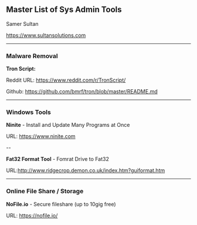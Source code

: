 ## Master List of Sys Admin Tools


Samer Sultan

https://www.sultansolutions.com


----
### Malware Removal

**Tron Script:**

Reddit URL: https://www.reddit.com/r/TronScript/

Github: https://github.com/bmrf/tron/blob/master/README.md



----
### Windows Tools

**Ninite**  - Install and Update Many Programs at Once

URL: https://www.ninite.com

--


**Fat32 Format Tool** - Fomrat Drive to Fat32 

URL:http://www.ridgecrop.demon.co.uk/index.htm?guiformat.htm


----
### Online File Share / Storage

**NoFile.io** - Secure fileshare (up to 10gig free)

URL: https://nofile.io/
